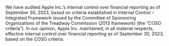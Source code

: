 We have audited Apple Inc.’s internal control over financial reporting as of September 30, 2023, based on criteria established in
Internal  Control  –  Integrated  Framework  issued  by  the  Committee  of  Sponsoring  Organizations  of  the  Treadway  Commission
(2013 framework) (the “COSO criteria”). In our opinion, Apple Inc. maintained, in all material respects, effective internal control
over financial reporting as of September 30, 2023, based on the COSO criteria.